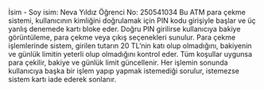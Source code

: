 İsim - Soy isim: Neva Yıldız
Öğrenci No: 250541034
 Bu ATM para çekme sistemi, kullanıcının kimliğini doğrulamak için PIN kodu girişiyle başlar ve üç yanlış denemede kartı bloke eder.
Doğru PIN girilirse kullanıcıya bakiye görüntüleme, para çekme veya çıkış seçenekleri sunulur.
Para çekme işlemlerinde sistem, girilen tutarın 20 TL’nin katı olup olmadığını, bakiyenin ve günlük limitin yeterli olup olmadığını kontrol eder.
Tüm koşullar uygunsa para çekilir, bakiye ve günlük limit güncellenir.
Her işlemin sonunda kullanıcıya başka bir işlem yapıp yapmak istemediği sorulur, istemezse sistem kartı iade ederek sonlanır. 
